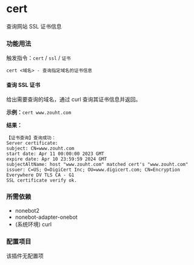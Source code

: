 # cert

查询网站 SSL 证书信息

### 功能用法

触发指令：`cert` / `ssl` / `证书`

```
cert <域名> - 查询指定域名的证书信息
```

#### 查询 SSL 证书

给出需要查询的域名，通过 curl 查询其证书信息并返回。

**示例：**`cert www.zouht.com`

**结果：**

```
【证书查询】查询成功：
Server certificate:
subject: CN=www.zouht.com
start date: Apr 11 00:00:00 2023 GMT
expire date: Apr 10 23:59:59 2024 GMT
subjectAltName: host "www.zouht.com" matched cert's "www.zouht.com"
issuer: C=US; O=DigiCert Inc; OU=www.digicert.com; CN=Encryption Everywhere DV TLS CA - G1
SSL certificate verify ok.
```

### 所需依赖

- nonebot2
- nonebot-adapter-onebot
- (系统环境) curl

### 配置项目

该插件无配置项